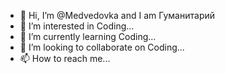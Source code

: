 - 👋 Hi, I’m @Medvedovka and I am Гуманитарий
- 👀 I’m interested in Coding...
- 🌱 I’m currently learning Coding...
- 💞️ I’m looking to collaborate on Coding...
- 📫 How to reach me...

<!---
Medvedovka/Medvedovka is a ✨ special ✨ repository because its `README.md` (this file) appears on your GitHub profile.
You can click the Preview link to take a look at your changes.
--->
